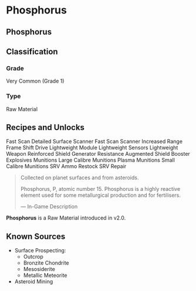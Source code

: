 # Phosphorus
##  Phosphorus

		

## Classification

### Grade

Very Common (Grade 1)

### Type

Raw Material

## Recipes and Unlocks

Fast Scan Detailed Surface Scanner
 Fast Scan Scanner
 Increased Range Frame Shift Drive
 Lightweight Module
 Lightweight Sensors
 Lightweight Weapon
 Reinforced Shield Generator
 Resistance Augmented Shield Booster
 Explosives Munitions
 Large Calibre Munitions
 Plasma Munitions
 Small Calibre Munitions
 SRV Ammo Restock
 SRV Repair

> 
> 
> Collected on planet surfaces and from asteroids.
> 
> Phosphorus, P, atomic number 15. Phosphorus is a highly reactive element used for some metallurgical production and for fertilisers.
> 
> 
> — In-Game Description
> 

**Phosphorus** is a Raw Material introduced in v2.0.

## Known Sources

- Surface Prospecting:
    - Outcrop
    - Bronzite Chondrite
    - Mesosiderite
    - Metallic Meteorite
- Asteroid Mining